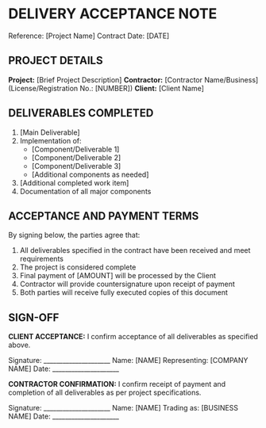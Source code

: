 # DELIVERY ACCEPTANCE NOTE

Reference: [Project Name]
Contract Date: [DATE]

## PROJECT DETAILS
**Project:** [Brief Project Description]
**Contractor:** [Contractor Name/Business] (License/Registration No.: [NUMBER])
**Client:** [Client Name]

## DELIVERABLES COMPLETED
1. [Main Deliverable]
2. Implementation of:
   - [Component/Deliverable 1]
   - [Component/Deliverable 2]
   - [Component/Deliverable 3]
   - [Additional components as needed]
3. [Additional completed work item]
4. Documentation of all major components

## ACCEPTANCE AND PAYMENT TERMS
By signing below, the parties agree that:
1. All deliverables specified in the contract have been received and meet requirements
2. The project is considered complete
3. Final payment of [AMOUNT] will be processed by the Client
4. Contractor will provide countersignature upon receipt of payment
5. Both parties will receive fully executed copies of this document

## SIGN-OFF

**CLIENT ACCEPTANCE:**
I confirm acceptance of all deliverables as specified above.

Signature: _____________________
Name: [NAME]
Representing: [COMPANY NAME]
Date: _____________________

**CONTRACTOR CONFIRMATION:**
I confirm receipt of payment and completion of all deliverables as per project specifications.

Signature: _____________________
Name: [NAME]
Trading as: [BUSINESS NAME]
Date: _____________________
